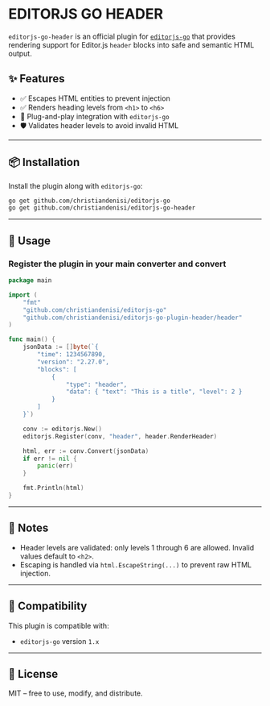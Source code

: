 # EDITORJS GO HEADER

`editorjs-go-header` is an official plugin for [`editorjs-go`](https://github.com/christiandenisi/editorjs-go) that provides rendering support for Editor.js `header` blocks into safe and semantic HTML output.

## ✨ Features

- ✅ Escapes HTML entities to prevent injection
- ✅ Renders heading levels from `<h1>` to `<h6>`
- 🧩 Plug-and-play integration with `editorjs-go`
- 🛡️ Validates header levels to avoid invalid HTML

---

## 📦 Installation

Install the plugin along with `editorjs-go`:

```bash
go get github.com/christiandenisi/editorjs-go
go get github.com/christiandenisi/editorjs-go-header
```

---

## 🚀 Usage

### Register the plugin in your main converter and convert

```go
package main

import (
    "fmt"
    "github.com/christiandenisi/editorjs-go"
    "github.com/christiandenisi/editorjs-go-plugin-header/header"
)

func main() {
    jsonData := []byte(`{
        "time": 1234567890,
        "version": "2.27.0",
        "blocks": [
            {
                "type": "header",
                "data": { "text": "This is a title", "level": 2 }
            }
        ]
    }`)

    conv := editorjs.New()
    editorjs.Register(conv, "header", header.RenderHeader)

    html, err := conv.Convert(jsonData)
    if err != nil {
        panic(err)
    }

    fmt.Println(html)
}
```

---

## 📌 Notes

- Header levels are validated: only levels 1 through 6 are allowed. Invalid values default to `<h2>`.
- Escaping is handled via `html.EscapeString(...)` to prevent raw HTML injection.

---

## 🧱 Compatibility

This plugin is compatible with:

- `editorjs-go` version `1.x`

---

## 👤 License

MIT – free to use, modify, and distribute.